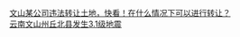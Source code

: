   
[文山某公司违法转让土地，快看！在什么情况下可以进行转让？](http://www.dianyue.me/archives/796/7rztmortoze74aq3/)  
[云南文山州丘北县发生3.1级地震](http://www.dianyue.me/archives/482/56mrdufg9ukquvdi/)